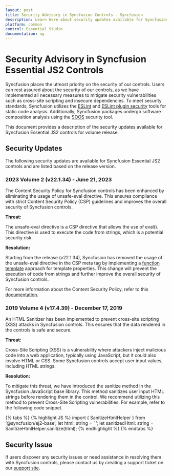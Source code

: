 ```yaml
---
layout: post
title: Security Advisory in Syncfusion Controls - Syncfusion
description: Learn here about security updates available for Syncfusion controls for volume release..
platform: common
control: Essential Studio
documentation: ug
---
```


# Security Advisory in Syncfusion Essential JS2 Controls

Syncfusion places the utmost priority on the security of our controls. Users can rest assured about the security of our controls, as we have implemented all necessary measures to mitigate security vulnerabilities such as cross-site scripting and insecure dependencies. To meet security standards, Syncfusion utilizes the [ESLint](https://eslint.org/) and [ESLint plugin security](https://github.com/eslint-community/eslint-plugin-security#rules) tools for static code analysis. Additionally, Syncfusion packages undergo software composition analysis using the [SOOS](https://soos.io/) security tool.

This document provides a description of the security updates available for Syncfusion Essential JS2 controls for volume release.

## Security Updates

The following security updates are available for Syncfusion Essential JS2 controls and are listed based on the release version.

### 2023 Volume 2 (v22.1.34) - June 21, 2023

The Content Security Policy for Syncfusion controls has been enhanced by eliminating the usage of unsafe-eval directive. This ensures compliance with strict Content Security Policy (CSP) guidelines and improves the overall security of Syncfusion controls.

**Threat:**

The unsafe-eval directive is a CSP directive that allows the use of eval(). This directive is used to execute the code from strings, which is a potential security risk.

**Resolution:**

Starting from the release (v22.1.34), Syncfusion has removed the usage of the unsafe-eval directive in the CSP meta tag by implementing a [function template](https://ej2.syncfusion.com/documentation/common/template#function-template) approach for template properties. This change will prevent the execution of code from strings and further improve the overall security of Syncfusion controls.

For more information about the Content Security Policy, refer to this [documentation](https://ej2.syncfusion.com/documentation/common/troubleshoot/content-security-policy).

### 2019 Volume 4 (v17.4.39) - December 17, 2019

An HTML Sanitizer has been implemented to prevent cross-site scripting (XSS) attacks in Syncfusion controls. This ensures that the data rendered in the controls is safe and secure.

**Threat:**

Cross-Site Scripting (XSS) is a vulnerability where attackers inject malicious code into a web application, typically using JavaScript, but it could also involve HTML or CSS. Some Syncfusion controls accept user input values, including HTML strings.

**Resolution:**

To mitigate this threat, we have introduced the sanitize method in the Syncfusion JavaScript base library. This method sanitizes user input HTML strings before rendering them in the control. We recommend utilizing this method to prevent Cross-Site Scripting vulnerabilities. For example, refer to the following code snippet.

{% tabs %}
{% highlight JS %}
import { SanitizeHtmlHelper } from ‘@syncfusion/ej2-base’;
let html: string = ’
’;
let sanitizedHtml: string = SanitizeHtmlHelper.sanitize(html);
{% endhighlight %}
{% endtabs %}

## Security Issue

If users discover any security issues or need assistance in resolving them with Syncfusion controls, please contact us by creating a support ticket on our [support site](https://www.syncfusion.com/support).
